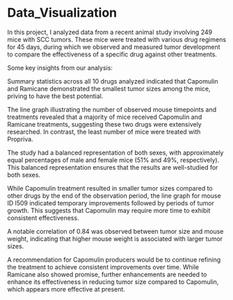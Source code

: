# Data_Visualization

In this project, I analyzed data from a recent animal study involving 249 mice with SCC tumors. These mice were treated with various drug regimens for 45 days, during which we observed and measured tumor development to compare the effectiveness of a specific drug against other treatments.


Some key insights from our analysis:


Summary statistics across all 10 drugs analyzed indicated that Capomulin and Ramicane demonstrated the smallest tumor sizes among the mice, priving to have the best potential.

The line graph illustrating the number of observed mouse timepoints and treatments revealed that a majority of mice received Capomulin and Ramicane treatments, suggesting these two drugs were extensively researched. In contrast, the least number of mice were treated with Propriva.

The study had a balanced representation of both sexes, with approximately equal percentages of male and female mice (51% and 49%, respectively). This balanced representation ensures that the results are well-studied for both sexes.

While Capomulin treatment resulted in smaller tumor sizes compared to other drugs by the end of the observation period, the line graph for mouse ID l509 indicated temporary improvements followed by periods of tumor growth. This suggests that Capomulin may require more time to exhibit consistent effectiveness.

A notable correlation of 0.84 was observed between tumor size and mouse weight, indicating that higher mouse weight is associated with larger tumor sizes.

A recommendation for Capomulin producers would be to continue refining the treatment to achieve consistent improvements over time. While Ramicane also showed promise, further enhancements are needed to enhance its effectiveness in reducing tumor size compared to Capomulin, which appears more effective at present.





